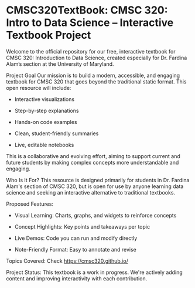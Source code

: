 # CMSC320TextBook: CMSC 320: Intro to Data Science – Interactive Textbook Project


Welcome to the official repository for our free, interactive textbook for CMSC 320: Introduction to Data Science, created especially for Dr. Fardina Alam’s section at the University of Maryland.

Project Goal
Our mission is to build a modern, accessible, and engaging textbook for CMSC 320 that goes beyond the traditional static format. This open resource will include:

* Interactive visualizations

* Step-by-step explanations

* Hands-on code examples

* Clean, student-friendly summaries

* Live, editable notebooks

This is a collaborative and evolving effort, aiming to support current and future students by making complex concepts more understandable and engaging.

Who Is It For?
This resource is designed primarily for students in Dr. Fardina Alam's section of CMSC 320, but is open for use by anyone learning data science and seeking an interactive alternative to traditional textbooks.

Proposed Features:

* Visual Learning: Charts, graphs, and widgets to reinforce concepts

* Concept Highlights: Key points and takeaways per topic

* Live Demos: Code you can run and modify directly

* Note-Friendly Format: Easy to annotate and revise

Topics Covered: Check https://cmsc320.github.io/ 

Project Status: This textbook is a work in progress. We're actively adding content and improving interactivity with each contribution.
